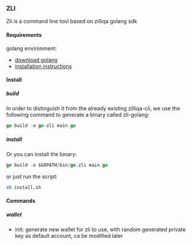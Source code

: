 ### ZLI

Zli is a command line tool based on zilliqa golang sdk

#### Requirements

golang environment:

* [download golang](https://golang.org/dl/)
* [installation instructions](https://golang.org/doc/install)

#### Install

<h5> build </h5>

In order to distinguish it from the already existing zilliqa-cli, we use the following command to generate a binary called zli-golang:

```go
go build -o go-zli main.go
```

<h5> install </h5>

Or you can install the binary:

```go
go build -o $GOPATH/bin/go-zli main.go
```

or just run the script:

```bash
sh install.sh
```

#### Commands

<h5> wallet </h5>

* init: generate new wallet for zli to use, with random generated private key as default account, ca be modified later